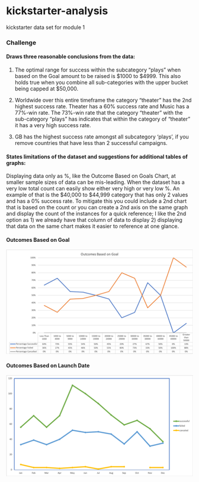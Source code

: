 # kickstarter-analysis
kickstarter data set for module 1
### Challenge

#### Draws three reasonable conclusions from the data:
1. The optimal range for success within the subcategory “plays” when based on the Goal amount to be raised is $1000 to $4999.  This also holds true when you combine all sub-categories with the upper bucket being capped at $50,000.

2. Worldwide over this entire timeframe the category “theater” has the 2nd highest success rate. Theater has a 60% success rate and Music has a 77%-win rate.  The 73%-win rate that the category “theater” with the sub-category “plays” has indicates that within the category of “theater” it has a very high success rate. 

3. GB has the highest success rate amongst all subcategory ‘plays’, if you remove countries that have less than 2 successful campaigns.  

#### States limitations of the dataset and suggestions for additional tables of graphs:

Displaying data only as %, like the Outcome Based on Goals Chart, at smaller sample sizes of data can be mis-leading.  When the dataset has a very low total count can easily show either very high or very low %.  An example of that is the $40,000 to $44,999 category that has only 2 values and has a 0% success rate. To mitigate this you could include a 2nd chart that is based on the count or you can create a 2nd axis on the same graph and display the count of the instances for a quick reference; I like the 2nd option as 1) we already have that column of data to display 2) displaying that data on the same chart makes it easier to reference at one glance.


#### Outcomes Based on Goal

![Outcomes Based on Goals](https://github.com/swund283/kickstarter-analysis/blob/master/Outcomes%20based%20on%20Goals%20Line%20Chart.png)


#### Outcomes Based on Launch Date

![Outcomes Based on Launch Date](https://github.com/swund283/kickstarter-analysis/blob/master/Outcomes%20Based%20on%20Launch%20Date.png)

